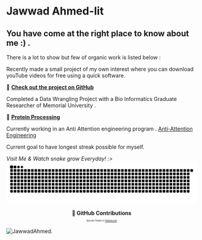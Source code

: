 # Jawwad Ahmed-lit
## You have come at the right place to know about me :) .
There is a lot to show but few of organic work is listed below : 

Recently made a small project of my own interest where you can download youTube videos for free using a quick software. 

📎 **[Check out the project on GitHub](https://github.com/JawwadAhmed-lit/Yt-MP3-4-converter/tree/master)**

Completed  a Data Wrangling Project with a Bio Informatics Graduate Researcher of Memorial University .

📎 **[Protein Processing](https://github.com/JawwadAhmed-lit/Protein-Processing.git)**

Currently working in an Anti Attention engineering program .  [Anti-Attention Engineering]()

Current goal to have longest streak possible for myself.


_Visit Me & Watch snake grow Everyday! :>_
<picture>
  <source media="(prefers-color-scheme: dark)" srcset="[github-contribution-grid-snake-dark.svg](https://raw.githubusercontent.com/JawwadAhmed-lit/JawawdAhmed-lit/output/github-contribution-grid-snake-dark.svg)">
  <source media="(prefers-color-scheme: light)" srcset="[snake](https://raw.githubusercontent.com/JawwadAhmed-lit/JawawdAhmed-lit/output/github-contribution-grid-snake.svg)">
  <img alt="github contribution grid snake animation" src="https://raw.githubusercontent.com/JawwadAhmed-lit/JawawdAhmed-lit/output/github-contribution-grid-snake.svg">
</picture>

<p align="center">
  <strong>🐍 GitHub Contributions </strong><br>
  <span style="font-size: 0.4em;"><i>Special Thanks to <a href="https://github.com/Platane/snk" target="_blank">Platane/snk</a></i></span>
</p>



<p><img align="left" src="https://github-readme-streak-stats.herokuapp.com/?user=JawwadAhmed-lit&theme=radical" alt="JawwadAhmed" /></p>.
